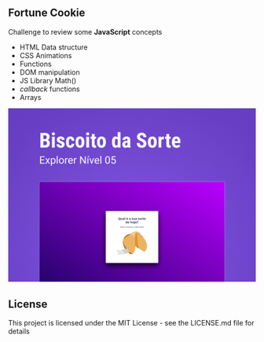 ## Fortune Cookie

Challenge to review some **JavaScript** concepts

- HTML Data structure
- CSS Animations
- Functions
- DOM manipulation
- JS Library Math()
- *callback* functions
- Arrays


<img src="./assets/cover.png">

## License
This project is licensed under the MIT License - see the LICENSE.md file for details
